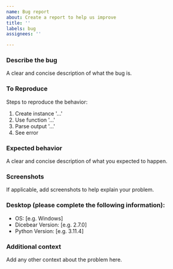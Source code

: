 ```yaml
---
name: Bug report
about: Create a report to help us improve
title: ''
labels: bug
assignees: ''

---
```


### **Describe the bug**
A clear and concise description of what the bug is.

### **To Reproduce**
Steps to reproduce the behavior:
1. Create instance '...'
2. Use function '...'
3. Parse output '...'
4. See error

### **Expected behavior**
A clear and concise description of what you expected to happen.

### **Screenshots**
If applicable, add screenshots to help explain your problem.

### **Desktop (please complete the following information):**
 - OS: [e.g. Windows]
 - Dicebear Version: [e.g. 2.7.0]
 - Python Version: [e.g. 3.11.4]

### **Additional context**
Add any other context about the problem here.
